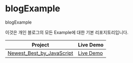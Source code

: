 # blogExample
blogExample

이것은 개인 블로그의 모든 Example에 대한 기본 리포지토리입니다.

|Project|Live Demo|
|---|---|
|[Newest_Best_by_JavaScript](https://github.com/younhoso/younhoso/tree/main/blogExample/Newest_Best_by_JavaScript)|[Live Demo](https://younhoso.github.io/younhoso/blogExample/Newest_Best_by_JavaScript/)|